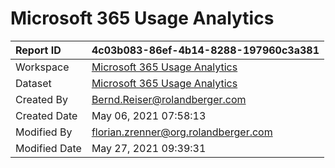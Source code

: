 



# Microsoft 365 Usage Analytics

|Report ID|4c03b083-86ef-4b14-8288-197960c3a381|
| :--- | :--- |
|Workspace|[Microsoft 365 Usage Analytics](../Workspaces/Microsoft-365-Usage-Analytics.md)|
|Dataset|[Microsoft 365 Usage Analytics](../Datasets/Microsoft-365-Usage-Analytics.md)|
|Created By|Bernd.Reiser@rolandberger.com|
|Created Date|May 06, 2021 07:58:13|
|Modified By|florian.zrenner@org.rolandberger.com|
|Modified Date|May 27, 2021 09:39:31|
